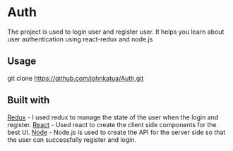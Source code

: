 # Auth

The project is used to login user and register user. It helps you learn about user authentication using react-redux and node.js

## Usage

git clone https://github.com/johnkatua/Auth.git

## Built with

[Redux](https://redux.js.org/) - I used redux to manage the state of the user when the login and register.
[React](https://reactjs.org/docs/getting-started.html) - Used react to create the client side components for the best UI.
[Node](https://nodejs.org/en/) - Node.js is used to create the API for the server side so that the user can successfully register and login.

